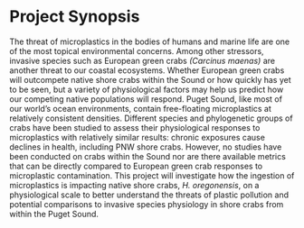 # Project Synopsis
The threat of microplastics in the bodies of humans and marine life are one of the most topical environmental concerns.  Among other stressors, invasive species such as European green crabs _(Carcinus maenas)_ are another threat to our coastal ecosystems. Whether European green crabs will outcompete native shore crabs within the Sound or how quickly has yet to be seen, but a variety of physiological factors may help us predict how our competing native populations will respond. Puget Sound, like most of our world’s ocean environments, contain free-floating microplastics at relatively consistent densities. Different species and phylogenetic groups of crabs have been studied to assess their physiological responses to microplastics with relatively similar results: chronic exposures cause declines in health, including PNW shore crabs. However, no studies have been conducted on crabs within the Sound nor are there available metrics that can be directly compared to European green crab responses to microplastic contamination. This project will investigate how the ingestion of microplastics is impacting native shore crabs, _H. oregonensis_, on a physiological scale to better understand the threats of plastic pollution and potential comparisons to invasive species physiology in shore crabs from within the Puget Sound.
